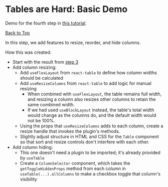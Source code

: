 # Tables are Hard: Basic Demo

Demo for the fourth step in [this tutorial](https://blog.px.dev/tables-are-hard-2).

[Back to Top](../README.md)

In this step, we add features to resize, reorder, and hide columns.

How this was created:
* Start with the result from [step 3](../3-sort-filter/README.md)
* Add column resizing:
  * Add `useFlexLayout` from `react-table` to define how column widths should be calculated
  * Add `useResizeColumns` from `react-table` to add logic for manual resizing
    * When combined with `useFlexLayout`, the table remains full width, and resizing a column also resizes other columns to retain the same combined width.
    * If we had used `useBlockLayout` instead, the table's total width would change as the columns do, and the default width would not be 100%.
  * Using the props that `useResizeColumns` adds to each column, create a resize handle that invokes the plugin's methods.
  * Slightly adjust structure in HTML and CSS for the `Table` component so that sort and resize controls don't interfere with each other.
* Add column hiding:
  * This one doesn't need a plugin to be imported; it's already provided by `useTable`
  * Create a `ColumnSelector` component, which takes the `getToggleHiddenProps` method from each column in `useTable(...).allColumns` to make a checkbox toggle that column's visibility